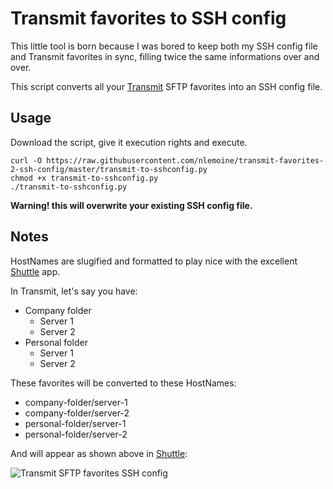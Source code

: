 # Transmit favorites to SSH config

This little tool is born because I was bored to keep both my SSH config file and Transmit favorites in sync, filling twice the same informations over and over. 

This script converts all your [Transmit](https://panic.com/transmit/) SFTP favorites into an SSH config file. 

## Usage

Download the script, give it execution rights and execute. 

```
curl -O https://raw.githubusercontent.com/nlemoine/transmit-favorites-2-ssh-config/master/transmit-to-sshconfig.py
chmod +x transmit-to-sshconfig.py
./transmit-to-sshconfig.py
```

**Warning! this will overwrite your existing SSH config file.**

## Notes

HostNames are slugified and formatted to play nice with the excellent [Shuttle](http://fitztrev.github.io/shuttle/) app. 

In Transmit, let's say you have:

- Company folder
	- Server 1
	- Server 2
- Personal folder
	- Server 1
	- Server 2

These favorites will be converted to these HostNames:

- company-folder/server-1
- company-folder/server-2
- personal-folder/server-1
- personal-folder/server-2

And will appear as shown above in [Shuttle](http://fitztrev.github.io/shuttle/): 

![Transmit SFTP favorites SSH config](http://benkey.free.fr/transmit-to-sshconfig.png)
